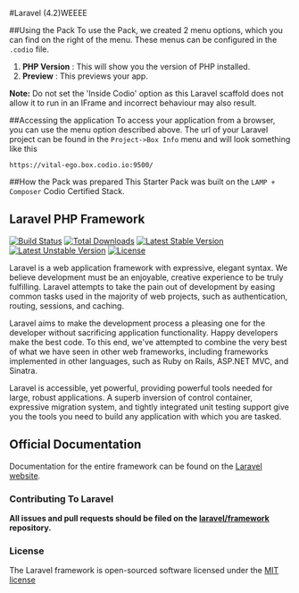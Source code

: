 #Laravel (4.2)WEEEE

##Using the Pack
To use the Pack, we created 2 menu options, which you can find on the right of the menu. These menus can be configured in the `.codio` file.

1. **PHP Version** : This will show you the version of PHP installed.
1. **Preview** : This previews your app.

**Note:** Do not set the 'Inside Codio' option as this Laravel scaffold does 
not allow it to run in an IFrame and incorrect behaviour may also result.

##Accessing the application
To access your application from a browser, you can use the menu option described above. The url of your Laravel project can be found in the `Project->Box Info` menu and will look something like this

```
https://vital-ego.box.codio.io:9500/
```
##How the Pack was prepared
This Starter Pack was built on the `LAMP + Composer` Codio Certified Stack.

## Laravel PHP Framework

[![Build Status](https://travis-ci.org/laravel/framework.svg)](https://travis-ci.org/laravel/framework)
[![Total Downloads](https://poser.pugx.org/laravel/framework/downloads.svg)](https://packagist.org/packages/laravel/framework)
[![Latest Stable Version](https://poser.pugx.org/laravel/framework/v/stable.svg)](https://packagist.org/packages/laravel/framework)
[![Latest Unstable Version](https://poser.pugx.org/laravel/framework/v/unstable.svg)](https://packagist.org/packages/laravel/framework)
[![License](https://poser.pugx.org/laravel/framework/license.svg)](https://packagist.org/packages/laravel/framework)

Laravel is a web application framework with expressive, elegant syntax. We believe development must be an enjoyable, creative experience to be truly fulfilling. Laravel attempts to take the pain out of development by easing common tasks used in the majority of web projects, such as authentication, routing, sessions, and caching.

Laravel aims to make the development process a pleasing one for the developer without sacrificing application functionality. Happy developers make the best code. To this end, we've attempted to combine the very best of what we have seen in other web frameworks, including frameworks implemented in other languages, such as Ruby on Rails, ASP.NET MVC, and Sinatra.

Laravel is accessible, yet powerful, providing powerful tools needed for large, robust applications. A superb inversion of control container, expressive migration system, and tightly integrated unit testing support give you the tools you need to build any application with which you are tasked.

## Official Documentation

Documentation for the entire framework can be found on the [Laravel website](http://laravel.com/docs).

### Contributing To Laravel

**All issues and pull requests should be filed on the [laravel/framework](http://github.com/laravel/framework) repository.**

### License

The Laravel framework is open-sourced software licensed under the [MIT license](http://opensource.org/licenses/MIT)
